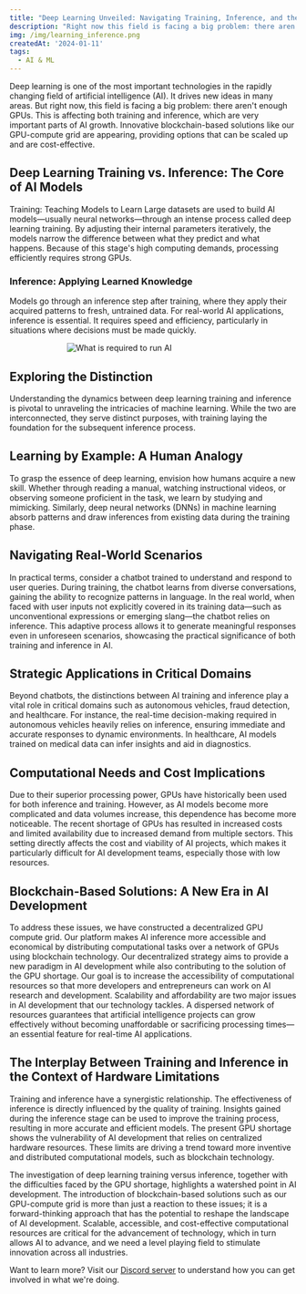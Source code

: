 ```yaml
---
title: "Deep Learning Unveiled: Navigating Training, Inference, and the GPU Shortage Dilemma"
description: "Right now this field is facing a big problem: there aren't enough GPUs"
img: /img/learning_inference.png
createdAt: '2024-01-11'
tags:
  - AI & ML
---
```

Deep learning is one of the most important technologies in the rapidly changing field of artificial intelligence (AI). It drives new ideas in many areas. But right now, this field is facing a big problem: there aren't enough GPUs. This is affecting both training and inference, which are very important parts of AI growth. Innovative blockchain-based solutions like our GPU-compute grid are appearing, providing options that can be scaled up and are cost-effective.

## Deep Learning Training vs. Inference: The Core of AI Models
Training: Teaching Models to Learn
Large datasets are used to build AI models—usually neural networks—through an intense process called deep learning training. By adjusting their internal parameters iteratively, the models narrow the difference between what they predict and what happens. Because of this stage's high computing demands, processing efficiently requires strong GPUs.

### Inference: Applying Learned Knowledge
Models go through an inference step after training, where they apply their acquired patterns to fresh, untrained data. For real-world AI applications, inference is essential. It requires speed and efficiency, particularly in situations where decisions must be made quickly.

<div style="width: 60%; margin: 0 auto;">
<img alt="What is required to run AI" src="/img/inference_training.png" />
</div>

## Exploring the Distinction
Understanding the dynamics between deep learning training and inference is pivotal to unraveling the intricacies of machine learning. While the two are interconnected, they serve distinct purposes, with training laying the foundation for the subsequent inference process. 

## Learning by Example: A Human Analogy
To grasp the essence of deep learning, envision how humans acquire a new skill. Whether through reading a manual, watching instructional videos, or observing someone proficient in the task, we learn by studying and mimicking. Similarly, deep neural networks (DNNs) in machine learning absorb patterns and draw inferences from existing data during the training phase.

## Navigating Real-World Scenarios
In practical terms, consider a chatbot trained to understand and respond to user queries. During training, the chatbot learns from diverse conversations, gaining the ability to recognize patterns in language. In the real world, when faced with user inputs not explicitly covered in its training data—such as unconventional expressions or emerging slang—the chatbot relies on inference. This adaptive process allows it to generate meaningful responses even in unforeseen scenarios, showcasing the practical significance of both training and inference in AI.

## Strategic Applications in Critical Domains
Beyond chatbots, the distinctions between AI training and inference play a vital role in critical domains such as autonomous vehicles, fraud detection, and healthcare. For instance, the real-time decision-making required in autonomous vehicles heavily relies on inference, ensuring immediate and accurate responses to dynamic environments. In healthcare, AI models trained on medical data can infer insights and aid in diagnostics.

## Computational Needs and Cost Implications
Due to their superior processing power, GPUs have historically been used for both inference and training. However, as AI models become more complicated and data volumes increase, this dependence has become more noticeable. The recent shortage of GPUs has resulted in increased costs and limited availability due to increased demand from multiple sectors. This setting directly affects the cost and viability of AI projects, which makes it particularly difficult for AI development teams, especially those with low resources.

## Blockchain-Based Solutions: A New Era in AI Development
To address these issues, we have constructed a decentralized GPU compute grid. Our platform makes AI inference more accessible and economical by distributing computational tasks over a network of GPUs using blockchain technology. Our decentralized strategy aims to provide a new paradigm in AI development while also contributing to the solution of the GPU shortage. Our goal is to increase the accessibility of computational resources so that more developers and entrepreneurs can work on AI research and development. 
Scalability and affordability are two major issues in AI development that our technology tackles. A dispersed network of resources guarantees that artificial intelligence projects can grow effectively without becoming unaffordable or sacrificing processing times—an essential feature for real-time AI applications.

## The Interplay Between Training and Inference in the Context of Hardware Limitations
Training and inference have a synergistic relationship. The effectiveness of inference is directly influenced by the quality of training. Insights gained during the inference stage can be used to improve the training process, resulting in more accurate and efficient models. The present GPU shortage shows the vulnerability of AI development that relies on centralized hardware resources. These limits are driving a trend toward more inventive and distributed computational models, such as blockchain technology. 

The investigation of deep learning training versus inference, together with the difficulties faced by the GPU shortage, highlights a watershed point in AI development. The introduction of blockchain-based solutions such as our GPU-compute grid is more than just a reaction to these issues; it is a forward-thinking approach that has the potential to reshape the landscape of AI development. Scalable, accessible, and cost-effective computational resources are critical for the advancement of technology, which in turn allows AI to advance, and we need a level playing field to stimulate innovation across all industries. 

Want to learn more? Visit our [Discord server](https://discord.gg/Nosana-ai) to understand how you can get involved in what we're doing. 
